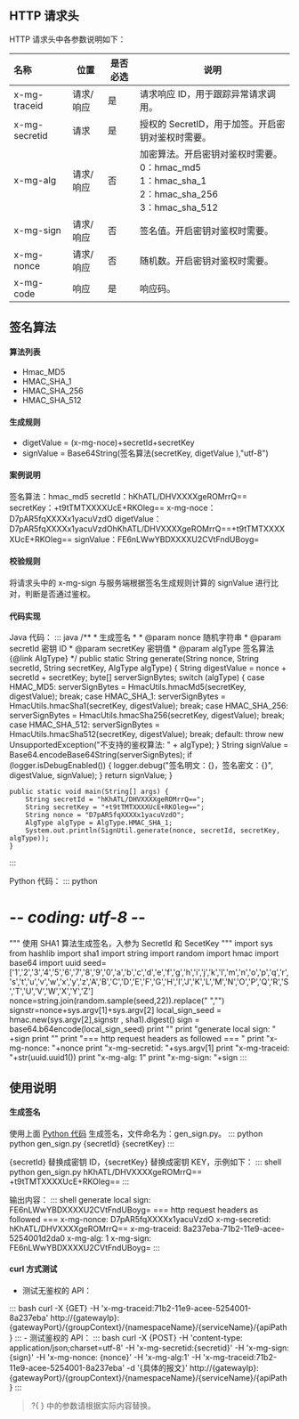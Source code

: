 ## HTTP 请求头
HTTP 请求头中各参数说明如下：

|名称|位置|是否必选|说明|
| :----------- | ------------ | ------------ | ------------ |
|x-mg-traceid |请求/响应 |是|请求响应 ID，用于跟踪异常请求调用。 |
|x-mg-secretid|请求|是|授权的 SecretID，用于加签。开启密钥对鉴权时需要。 |
|x-mg-alg|请求/响应|否|加密算法。开启密钥对鉴权时需要。<br/>0：hmac_md5 <br/> 1：hmac_sha_1 <br/> 2：hmac_sha_256 <br/> 3：hmac_sha_512 |
|x-mg-sign |请求/响应|否|签名值。开启密钥对鉴权时需要。|
|x-mg-nonce|请求/响应|否|随机数。开启密钥对鉴权时需要。|
|x-mg-code|响应|是|响应码。|

## 签名算法
#### 算法列表
- Hmac_MD5 
- HMAC_SHA_1 
- HMAC_SHA_256
- HMAC_SHA_512

#### 生成规则
- digetValue = (x-mg-noce)+secretId+secretKey
- signValue = Base64String(签名算法(secretKey, digetValue ),"utf-8")

#### 案例说明
签名算法：hmac_md5
secretId：hKhATL/DHVXXXXgeROMrrQ==
secretKey：+t9tTMTXXXXUcE+RKOleg==
x-mg-noce：D7pAR5fqXXXXx1yacuVzdO
digetValue：D7pAR5fqXXXXx1yacuVzdOhKhATL/DHVXXXXgeROMrrQ==+t9tTMTXXXXXUcE+RKOleg==
signValue：FE6nLWwYBDXXXXU2CVtFndUBoyg=

#### 校验规则
将请求头中的 x-mg-sign 与服务端根据签名生成规则计算的 signValue 进行比对，判断是否通过鉴权。

#### 代码实现

Java 代码：
<dx-codeblock>
:::  java
   /**
     * 生成签名
     *
     * @param nonce 随机字符串
     * @param secretId 密钥 ID
     * @param secretKey 密钥值
     * @param algType 签名算法 {@link AlgType}
     */
    public static String generate(String nonce, String secretId, String secretKey, AlgType algType) {
        String digestValue = nonce + secretId + secretKey;
        byte[] serverSignBytes;
        switch (algType) {
            case HMAC_MD5:
                serverSignBytes = HmacUtils.hmacMd5(secretKey, digestValue);
                break;
            case HMAC_SHA_1:
                serverSignBytes = HmacUtils.hmacSha1(secretKey, digestValue);
                break;
            case HMAC_SHA_256:
                serverSignBytes = HmacUtils.hmacSha256(secretKey, digestValue);
                break;
            case HMAC_SHA_512:
                serverSignBytes = HmacUtils.hmacSha512(secretKey, digestValue);
                break;
            default:
                throw new UnsupportedException("不支持的鉴权算法: " + algType);
        }
        String signValue = Base64.encodeBase64String(serverSignBytes);
        if (logger.isDebugEnabled()) {
            logger.debug("签名明文：{}，签名密文：{}", digestValue, signValue);
        }
        return signValue;
    }

    public static void main(String[] args) {
        String secretId = "hKhATL/DHVXXXXgeROMrrQ==";
        String secretKey = "+t9tTMTXXXXUcE+RKOleg==";
        String nonce = "D7pAR5fqXXXXx1yacuVzdO";
        AlgType algType = AlgType.HMAC_SHA_1;
        System.out.println(SignUtil.generate(nonce, secretId, secretKey, algType));
    }
:::
</dx-codeblock>


[](id:python)
Python 代码：
<dx-codeblock>
:::  python
# -*- coding: utf-8 -*-
"""
     使用 SHA1 算法生成签名，入参为 SecretId 和 SecetKey
"""
import sys
from hashlib import sha1
import string
import random
import hmac
import base64
import uuid
seed=['1','2','3','4','5','6','7','8','9','0','a','b','c','d','e','f','g','h','i','j','k','l','m','n','o','p','q','r','s','t','u','v','w','x','y','z','A','B','C','D','E','F','G','H','I','J','K','L','M','N','O','P','Q','R','S','T','U','V','W','X','Y','Z']
nonce=string.join(random.sample(seed,22)).replace(" ","")
signstr=nonce+sys.argv[1]+sys.argv[2]
local_sign_seed = hmac.new(sys.argv[2],signstr , sha1).digest()
sign = base64.b64encode(local_sign_seed)
print ""
print "generate local sign: " +sign
print ""
print "=== http request headers as followed === "
print "x-mg-nonce: "+nonce
print "x-mg-secretid: "+sys.argv[1]
print "x-mg-traceid: "+str(uuid.uuid1())
print "x-mg-alg: 1"
print "x-mg-sign: "+sign
:::
</dx-codeblock>


## 使用说明
#### 生成签名
使用上面 [Python 代码](#python) 生成签名，文件命名为：gen_sign.py。
<dx-codeblock>
:::  python
python gen_sign.py {secretId} {secretKey}
:::
</dx-codeblock>

 {secretId}  替换成密钥 ID，{secretKey} 替换成密钥 KEY，示例如下：
<dx-codeblock>
:::  shell
python gen_sign.py hKhATL/DHVXXXXgeROMrrQ==  +t9tTMTXXXXUcE+RKOleg==
:::
</dx-codeblock>

输出内容：
<dx-codeblock>
:::  shell
generate local sign: FE6nLWwYBDXXXXU2CVtFndUBoyg=
=== http request headers as followed === 
x-mg-nonce: D7pAR5fqXXXXx1yacuVzdO
x-mg-secretid: hKhATL/DHVXXXXgeROMrrQ==
x-mg-traceid: 8a237eba-71b2-11e9-acee-5254001d2da0
x-mg-alg: 1
x-mg-sign: FE6nLWwYBDXXXXU2CVtFndUBoyg=
:::
</dx-codeblock>


#### curl 方式测试
- 测试无鉴权的 API：
<dx-codeblock>
:::  bash
curl -X {GET}  -H 'x-mg-traceid:71b2-11e9-acee-5254001-8a237eba'  http://{gatewayIp}:{gatewayPort}/{groupContext}/{namespaceName}/{serviceName}/{apiPath}
:::
</dx-codeblock>
- 测试鉴权的 API：
<dx-codeblock>
:::  bash
curl -X {POST} -H 'content-type: application/json;charset=utf-8' -H 'x-mg-secretid:{secretid}' -H 'x-mg-sign: {sign}' -H 'x-mg-nonce: {nonce}'  -H 'x-mg-alg:1'  -H 'x-mg-traceid:71b2-11e9-acee-5254001-8a237eba' -d '{具体的报文}' http://{gatewayIp}:{gatewayPort}/{groupContext}/{namespaceName}/{serviceName}/{apiPath}
:::
</dx-codeblock>


>?{ } 中的参数请根据实际内容替换。
